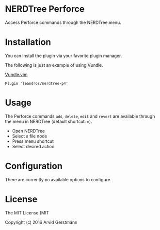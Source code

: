 # NERDTree Perforce

Access Perforce commands through the NERDTree menu.

# Installation

You can install the plugin via your favorite plugin manager.

The following is just an example of using Vundle.


[Vundle.vim](https://github.com/VundleVim/Vundle.vim)

    Plugin 'leandros/nerdtree-p4'


# Usage

The Perforce commands `add`, `delete`, `edit` and `revert` are available through
the menu in NERDTree (default shortcut: `m`).

- Open NERDTree
- Select a file node
- Press menu shortcut
- Select desired action


# Configuration

There are currently no available options to configure.


# License

The MIT License (MIT

Copyright (c) 2016 Arvid Gerstmann


